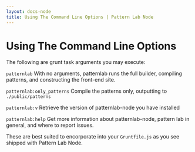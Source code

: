 ```yaml
---
layout: docs-node
title: Using The Command Line Options | Pattern Lab Node
---
```


# Using The Command Line Options

The following are grunt task arguments you may execute:

`patternlab`
With no arguments, patternlab runs the full builder, compiling patterns, and constructing the front-end site.

`patternlab:only_patterns`
Compile the patterns only, outputting to `./public/patterns`

`patternlab:v`
Retrieve the version of patternlab-node you have installed

`patternlab:help`
Get more information about patternlab-node, pattern lab in general, and where to report issues.

These are best suited to encorporate into your `Gruntfile.js` as you see shipped with Pattern Lab Node.